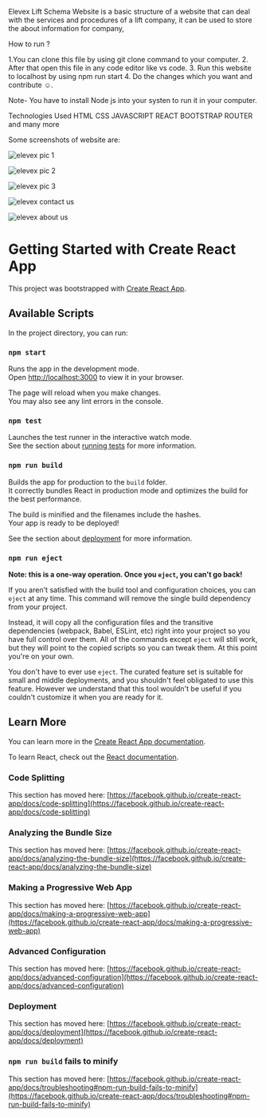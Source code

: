 Elevex Lift Schema Website is a basic structure of a website that can deal with the services and procedures of a lift company, it can be used to store the about information for company,

How to run ?

1.You can clone this file by using git clone command to your computer.
2. After that open this file in any code editor like vs code.
3. Run this website to localhost by using npm run start
4. Do the changes which you want and contribute ☺.

Note- You have to install Node js into your systen to run it in your computer.


Technologies Used
 HTML
 CSS
 JAVASCRIPT
 REACT
 BOOTSTRAP
 ROUTER
 and many more 



 Some screenshots of website are:

 ![elevex pic 1](https://github.com/hemangsheoran/elevex-lift-website-schema/assets/90271933/5e9317b5-d5e2-418b-a0d1-260c3d6431ce)

 ![elevex pic 2](https://github.com/hemangsheoran/elevex-lift-website-schema/assets/90271933/a88b58f8-93cb-4f85-b049-219e5e169b19)

 ![elevex pic 3](https://github.com/hemangsheoran/elevex-lift-website-schema/assets/90271933/533cf368-8599-4b72-9fd9-a066a4de2e23)

 ![elevex contact us](https://github.com/hemangsheoran/elevex-lift-website-schema/assets/90271933/dbd203da-6e1d-4ba8-9390-bf47b7bbe9bd)

 ![elevex about us](https://github.com/hemangsheoran/elevex-lift-website-schema/assets/90271933/b2c91bdb-82a3-427a-b922-e2f1c0700930)




 
# Getting Started with Create React App

This project was bootstrapped with [Create React App](https://github.com/facebook/create-react-app).

## Available Scripts

In the project directory, you can run:

### `npm start`

Runs the app in the development mode.\
Open [http://localhost:3000](http://localhost:3000) to view it in your browser.

The page will reload when you make changes.\
You may also see any lint errors in the console.

### `npm test`

Launches the test runner in the interactive watch mode.\
See the section about [running tests](https://facebook.github.io/create-react-app/docs/running-tests) for more information.

### `npm run build`

Builds the app for production to the `build` folder.\
It correctly bundles React in production mode and optimizes the build for the best performance.

The build is minified and the filenames include the hashes.\
Your app is ready to be deployed!

See the section about [deployment](https://facebook.github.io/create-react-app/docs/deployment) for more information.

### `npm run eject`

**Note: this is a one-way operation. Once you `eject`, you can't go back!**

If you aren't satisfied with the build tool and configuration choices, you can `eject` at any time. This command will remove the single build dependency from your project.

Instead, it will copy all the configuration files and the transitive dependencies (webpack, Babel, ESLint, etc) right into your project so you have full control over them. All of the commands except `eject` will still work, but they will point to the copied scripts so you can tweak them. At this point you're on your own.

You don't have to ever use `eject`. The curated feature set is suitable for small and middle deployments, and you shouldn't feel obligated to use this feature. However we understand that this tool wouldn't be useful if you couldn't customize it when you are ready for it.

## Learn More

You can learn more in the [Create React App documentation](https://facebook.github.io/create-react-app/docs/getting-started).

To learn React, check out the [React documentation](https://reactjs.org/).

### Code Splitting

This section has moved here: [https://facebook.github.io/create-react-app/docs/code-splitting](https://facebook.github.io/create-react-app/docs/code-splitting)

### Analyzing the Bundle Size

This section has moved here: [https://facebook.github.io/create-react-app/docs/analyzing-the-bundle-size](https://facebook.github.io/create-react-app/docs/analyzing-the-bundle-size)

### Making a Progressive Web App

This section has moved here: [https://facebook.github.io/create-react-app/docs/making-a-progressive-web-app](https://facebook.github.io/create-react-app/docs/making-a-progressive-web-app)

### Advanced Configuration

This section has moved here: [https://facebook.github.io/create-react-app/docs/advanced-configuration](https://facebook.github.io/create-react-app/docs/advanced-configuration)

### Deployment

This section has moved here: [https://facebook.github.io/create-react-app/docs/deployment](https://facebook.github.io/create-react-app/docs/deployment)

### `npm run build` fails to minify

This section has moved here: [https://facebook.github.io/create-react-app/docs/troubleshooting#npm-run-build-fails-to-minify](https://facebook.github.io/create-react-app/docs/troubleshooting#npm-run-build-fails-to-minify)
